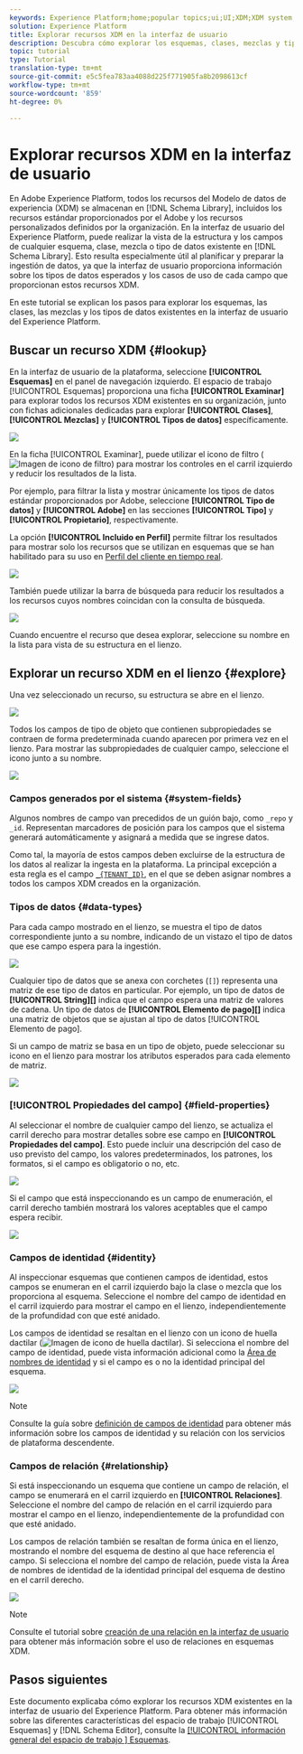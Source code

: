 ```yaml
---
keywords: Experience Platform;home;popular topics;ui;UI;XDM;XDM system;experience data model;Experience data model;Experience Data Model;data model;Data Model;explore;class;mixin;data type;schema;
solution: Experience Platform
title: Explorar recursos XDM en la interfaz de usuario
description: Descubra cómo explorar los esquemas, clases, mezclas y tipos de datos existentes en la interfaz de usuario del Experience Platform.
topic: tutorial
type: Tutorial
translation-type: tm+mt
source-git-commit: e5c5fea783aa4088d225f771905fa8b2098613cf
workflow-type: tm+mt
source-wordcount: '859'
ht-degree: 0%

---
```



# Explorar recursos XDM en la interfaz de usuario

En Adobe Experience Platform, todos los recursos del Modelo de datos de experiencia (XDM) se almacenan en [!DNL Schema Library], incluidos los recursos estándar proporcionados por el Adobe y los recursos personalizados definidos por la organización. En la interfaz de usuario del Experience Platform, puede realizar la vista de la estructura y los campos de cualquier esquema, clase, mezcla o tipo de datos existente en [!DNL Schema Library]. Esto resulta especialmente útil al planificar y preparar la ingestión de datos, ya que la interfaz de usuario proporciona información sobre los tipos de datos esperados y los casos de uso de cada campo que proporcionan estos recursos XDM.

En este tutorial se explican los pasos para explorar los esquemas, las clases, las mezclas y los tipos de datos existentes en la interfaz de usuario del Experience Platform.

## Buscar un recurso XDM {#lookup}

En la interfaz de usuario de la plataforma, seleccione **[!UICONTROL Esquemas]** en el panel de navegación izquierdo. El espacio de trabajo [!UICONTROL Esquemas] proporciona una ficha **[!UICONTROL Examinar]** para explorar todos los recursos XDM existentes en su organización, junto con fichas adicionales dedicadas para explorar **[!UICONTROL Clases]**, **[!UICONTROL Mezclas]** y **[!UICONTROL Tipos de datos]** específicamente.

![](../images/ui/explore/tabs.png)

En la ficha [!UICONTROL Examinar], puede utilizar el icono de filtro (![Imagen de icono de filtro](../images/ui/explore/icon.png)) para mostrar los controles en el carril izquierdo y reducir los resultados de la lista.

Por ejemplo, para filtrar la lista y mostrar únicamente los tipos de datos estándar proporcionados por Adobe, seleccione **[!UICONTROL Tipo de datos]** y **[!UICONTROL Adobe]** en las secciones **[!UICONTROL Tipo]** y **[!UICONTROL Propietario]**, respectivamente.

La opción **[!UICONTROL Incluido en Perfil]** permite filtrar los resultados para mostrar solo los recursos que se utilizan en esquemas que se han habilitado para su uso en [Perfil del cliente en tiempo real](../../profile/home.md).

![](../images/ui/explore/filter.png)

También puede utilizar la barra de búsqueda para reducir los resultados a los recursos cuyos nombres coincidan con la consulta de búsqueda.

![](../images/ui/explore/search.png)

Cuando encuentre el recurso que desea explorar, seleccione su nombre en la lista para vista de su estructura en el lienzo.

## Explorar un recurso XDM en el lienzo {#explore}

Una vez seleccionado un recurso, su estructura se abre en el lienzo.

![](../images/ui/explore/canvas.png)

Todos los campos de tipo de objeto que contienen subpropiedades se contraen de forma predeterminada cuando aparecen por primera vez en el lienzo. Para mostrar las subpropiedades de cualquier campo, seleccione el icono junto a su nombre.

![](../images/ui/explore/field-expand.png)

### Campos generados por el sistema {#system-fields}

Algunos nombres de campo van precedidos de un guión bajo, como `_repo` y `_id`. Representan marcadores de posición para los campos que el sistema generará automáticamente y asignará a medida que se ingrese datos.

Como tal, la mayoría de estos campos deben excluirse de la estructura de los datos al realizar la ingesta en la plataforma. La principal excepción a esta regla es el campo [`_{TENANT_ID}`](../api/getting-started.md#know-your-tenant_id), en el que se deben asignar nombres a todos los campos XDM creados en la organización.

### Tipos de datos {#data-types}

Para cada campo mostrado en el lienzo, se muestra el tipo de datos correspondiente junto a su nombre, indicando de un vistazo el tipo de datos que ese campo espera para la ingestión.

![](../images/ui/explore/data-types.png)

Cualquier tipo de datos que se anexa con corchetes (`[]`) representa una matriz de ese tipo de datos en particular. Por ejemplo, un tipo de datos de **[!UICONTROL String]\[]** indica que el campo espera una matriz de valores de cadena. Un tipo de datos de **[!UICONTROL Elemento de pago]\[]** indica una matriz de objetos que se ajustan al tipo de datos [!UICONTROL Elemento de pago].

Si un campo de matriz se basa en un tipo de objeto, puede seleccionar su icono en el lienzo para mostrar los atributos esperados para cada elemento de matriz.

![](../images/ui/explore/array-type.png)

### [!UICONTROL Propiedades del campo] {#field-properties}

Al seleccionar el nombre de cualquier campo del lienzo, se actualiza el carril derecho para mostrar detalles sobre ese campo en **[!UICONTROL Propiedades del campo]**. Esto puede incluir una descripción del caso de uso previsto del campo, los valores predeterminados, los patrones, los formatos, si el campo es obligatorio o no, etc.

![](../images/ui/explore/field-properties.png)

Si el campo que está inspeccionando es un campo de enumeración, el carril derecho también mostrará los valores aceptables que el campo espera recibir.

![](../images/ui/explore/enum-field.png)

### Campos de identidad {#identity}

Al inspeccionar esquemas que contienen campos de identidad, estos campos se enumeran en el carril izquierdo bajo la clase o mezcla que los proporciona al esquema. Seleccione el nombre del campo de identidad en el carril izquierdo para mostrar el campo en el lienzo, independientemente de la profundidad con que esté anidado.

Los campos de identidad se resaltan en el lienzo con un icono de huella dactilar (![Imagen de icono de huella dactilar](../images/ui/explore/identity-symbol.png)). Si selecciona el nombre del campo de identidad, puede vista información adicional como la [Área de nombres de identidad](../../identity-service/namespaces.md) y si el campo es o no la identidad principal del esquema.

![](../images/ui/explore/identity-field.png)

>[!NOTE]
>
>Consulte la guía sobre [definición de campos de identidad](./fields/identity.md) para obtener más información sobre los campos de identidad y su relación con los servicios de plataforma descendente.

### Campos de relación {#relationship}

Si está inspeccionando un esquema que contiene un campo de relación, el campo se enumerará en el carril izquierdo en **[!UICONTROL Relaciones]**. Seleccione el nombre del campo de relación en el carril izquierdo para mostrar el campo en el lienzo, independientemente de la profundidad con que esté anidado.

Los campos de relación también se resaltan de forma única en el lienzo, mostrando el nombre del esquema de destino al que hace referencia el campo. Si selecciona el nombre del campo de relación, puede vista la Área de nombres de identidad de la identidad principal del esquema de destino en el carril derecho.

![](../images/ui/explore/relationship-field.png)

>[!NOTE]
>
>Consulte el tutorial sobre [creación de una relación en la interfaz de usuario](../tutorials/create-schema-ui.md) para obtener más información sobre el uso de relaciones en esquemas XDM.

## Pasos siguientes

Este documento explicaba cómo explorar los recursos XDM existentes en la interfaz de usuario del Experience Platform. Para obtener más información sobre las diferentes características del espacio de trabajo [!UICONTROL Esquemas] y [!DNL Schema Editor], consulte la [[!UICONTROL información general del espacio de trabajo ] Esquemas](./overview.md).